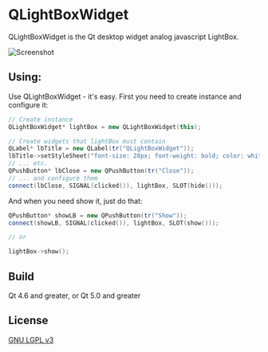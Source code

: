 QLightBoxWidget
=============

QLightBoxWidget is the Qt desktop widget analog javascript LightBox.

![Screenshot](http://dimkanovikov.pro/img/content/projects/qlightboxwidget/1.png)

Using:
-------------

Use QLightBoxWidget - it's easy. First you need to create instance and configure it:

```cpp
// Create instance
QLightBoxWidget* lightBox = new QLightBoxWidget(this);

// Create widgets that lightBox must contain
QLabel* lbTitle = new QLabel(tr("QLightBoxWidget"));
lbTitle->setStyleSheet("font-size: 28px; font-weight: bold; color: white");
// ... etc.
QPushButton* lbClose = new QPushButton(tr("Close"));
// ... and configure them
connect(lbClose, SIGNAL(clicked()), lightBox, SLOT(hide()));
```

And when you need show it, just do that:

```cpp
QPushButton* showLB = new QPushButton(tr("Show"));
connect(showLB, SIGNAL(clicked()), lightBox, SLOT(show()));

// or

lightBox->show();
```

Build
-------------

Qt 4.6 and greater, or Qt 5.0 and greater

License
-------------

[GNU LGPL v3](http://www.gnu.org/copyleft/lesser.html)